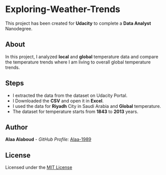 # Exploring-Weather-Trends

This project has been created for **Udacity** to complete a **Data Analyst** Nanodegree.

## About
In this project, I analyzed **local** and **global** temperature data and compare the temperature trends where I am living to overall global temperature trends.
## Steps
- I extracted the data from the dataset on Udacity Portal. 
-  I Downloaded the **CSV** and open it in **Excel**.
-  I used the data for **Riyadh** City in Saudi Arabia and **Global** temperature. 
- The dataset for temperature starts from **1843** to **2013** years.

## Author
**Alaa Alaboud** - _GitHub Profile:_ [Alaa-1989](https://github.com/Alaa-1989)

## License
Licensed under the [MIT License](LICENSE)
